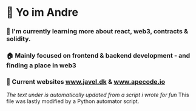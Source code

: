 # 👋 Yo im Andre
### 🔭 I'm currently learning more about react, web3, contracts & solidity.
### 🏠 Mainly focused on frontend & backend development - and finding a place in web3
### 📰 Current websites www.javel.dk & www.apecode.io




_The text under is automatically updated from a script i wrote for fun_
This file was lastly modified by a Python automator script.
